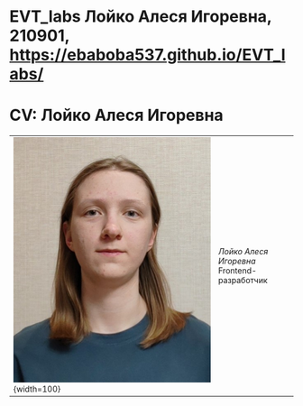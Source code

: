 # EVT_labs Лойко Алеся Игоревна, 210901, https://ebaboba537.github.io/EVT_labs/

# CV: Лойко Алеся Игоревна

| | |
|---|:----|
| ![Фотография](lab_10/foto.jpg){width=100} | *Лойко Алеся Игоревна* <br>Frontend-разработчик |



